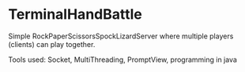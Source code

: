 # TerminalHandBattle
Simple RockPaperScissorsSpockLizardServer where multiple players (clients) can play together.

Tools used: Socket, MultiThreading, PromptView, programming in java
